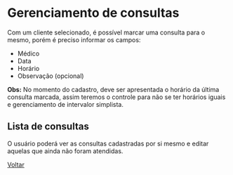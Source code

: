 # Gerenciamento de consultas

Com um cliente selecionado, é possível marcar uma consulta para o mesmo, porém é preciso informar os campos:

* Médico
* Data
* Horário
* Observação (opcional)

**Obs:** No momento do cadastro, deve ser apresentada o horário da última consulta marcada, assim teremos o controle para não se ter horários iguais e gerenciamento de intervalor simplista.


## Lista de consultas

O usuário poderá ver as consultas cadastradas por si mesmo e editar aquelas que ainda não foram atendidas.

[Voltar](../README.md)